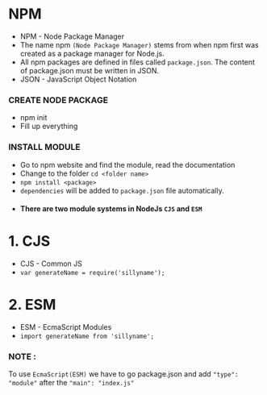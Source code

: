 # NPM
- NPM - Node Package Manager
- The name npm `(Node Package Manager)` stems from when npm first was created as a package manager for Node.js.
- All npm packages are defined in files called `package.json`. The content of package.json must be written in JSON.
- JSON - JavaScript Object Notation

### CREATE NODE PACKAGE
- npm init
- Fill up everything

### INSTALL MODULE
- Go to npm website and find the module, read the documentation
- Change to the folder `cd <folder name>`
- `npm install <package>`
- `dependencies` will be added to `package.json` file automatically.
- #### There are two module systems in NodeJs `CJS` and `ESM`

# 1. CJS
- CJS - Common JS
- `var generateName = require('sillyname');`

# 2. ESM
- ESM - EcmaScript Modules
- `import generateName from 'sillyname';`

### NOTE : 
To use `EcmaScript(ESM)` we have to go package.json and add `"type": "module"` after the `"main": "index.js"`


